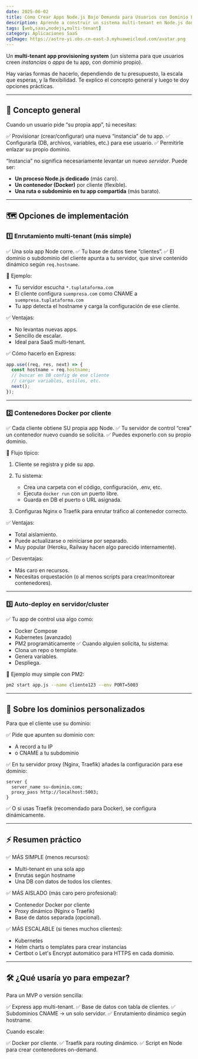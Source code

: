 ```yaml
---
date: 2025-06-02
title: Cómo Crear Apps Node.js Bajo Demanda para Usuarios con Dominio Personalizado
description: Aprende a construir un sistema multi-tenant en Node.js donde los usuarios pueden solicitar su propia app con dominio personalizado. Descubre las opciones: enrutamiento dinámico, contenedores Docker, proxies reversos y las mejores prácticas para escalar tu SaaS
tags: [web,saas,nodejs,multi-tenant]
category: Aplicaciones SaaS
ogImage: https://astro-yi.obs.cn-east-3.myhuaweicloud.com/avatar.png
---
```

Un **multi-tenant app provisioning system** (un sistema para que usuarios creen *instancias* o *apps* de tu app, con dominio propio).

Hay varias formas de hacerlo, dependiendo de tu presupuesto, la escala que esperas, y la flexibilidad. Te explico el concepto general y luego te doy opciones prácticas.

---

## 🎯 Concepto general

Cuando un usuario pide “su propia app”, tú necesitas:

✅ Provisionar (crear/configurar) una nueva “instancia” de tu app.
✅ Configurarla (DB, archivos, variables, etc.) para ese usuario.
✅ Permitirle enlazar su propio dominio.

“Instancia” no significa necesariamente levantar un nuevo *servidor*. Puede ser:

* **Un proceso Node.js dedicado** (más caro).
* **Un contenedor (Docker)** por cliente (flexible).
* **Una ruta o subdominio en tu app compartida** (más barato).

---

## 🗺️ Opciones de implementación

### 1️⃣ Enrutamiento multi-tenant (más simple)

✅ Una sola app Node corre.
✅ Tu base de datos tiene “clientes”.
✅ El dominio o subdominio del cliente apunta a tu servidor, que sirve contenido dinámico según `req.hostname`.

📌 Ejemplo:

* Tu servidor escucha `*.tuplataforma.com`
* El cliente configura `suempresa.com` como CNAME a `suempresa.tuplataforma.com`
* Tu app detecta el hostname y carga la configuración de ese cliente.

✅ Ventajas:

* No levantas nuevas apps.
* Sencillo de escalar.
* Ideal para SaaS multi-tenant.

✅ Cómo hacerlo en Express:

```js
app.use((req, res, next) => {
  const hostname = req.hostname;
  // buscar en DB config de ese cliente
  // cargar variables, estilos, etc.
  next();
});
```

---

### 2️⃣ Contenedores Docker por cliente

✅ Cada cliente obtiene SU propia app Node.
✅ Tu servidor de control “crea” un contenedor nuevo cuando se solicita.
✅ Puedes exponerlo con su propio dominio.

📌 Flujo típico:

1. Cliente se registra y pide su app.
2. Tu sistema:

   * Crea una carpeta con el código, configuración, .env, etc.
   * Ejecuta `docker run` con un puerto libre.
   * Guarda en DB el puerto o URL asignada.
3. Configuras Nginx o Traefik para enrutar tráfico al contenedor correcto.

✅ Ventajas:

* Total aislamiento.
* Puede actualizarse o reiniciarse por separado.
* Muy popular (Heroku, Railway hacen algo parecido internamente).

✅ Desventajas:

* Más caro en recursos.
* Necesitas orquestación (o al menos scripts para crear/monitorear contenedores).

---

### 3️⃣ Auto-deploy en servidor/cluster

✅ Tu app de control usa algo como:

* Docker Compose
* Kubernetes (avanzado)
* PM2 programáticamente
  ✅ Cuando alguien solicita, tu sistema:
* Clona un repo o template.
* Genera variables.
* Despliega.

📌 Ejemplo muy simple con PM2:

```bash
pm2 start app.js --name cliente123 --env PORT=5003
```

---

## 🎯 Sobre los dominios personalizados

Para que el cliente use su dominio:

✅ Pide que apunten su dominio con:

* A record a tu IP
* o CNAME a tu subdominio

✅ En tu servidor proxy (Nginx, Traefik) añades la configuración para ese dominio:

```
server {
  server_name su-dominio.com;
  proxy_pass http://localhost:5003;
}
```

✅ O si usas Traefik (recomendado para Docker), se configura dinámicamente.

---

## ⚡️ Resumen práctico

✅ MÁS SIMPLE (menos recursos):

* Multi-tenant en una sola app
* Enrutas según hostname
* Una DB con datos de todos los clientes.

✅ MÁS AISLADO (más caro pero profesional):

* Contenedor Docker por cliente
* Proxy dinámico (Nginx o Traefik)
* Base de datos separada (opcional).

✅ MÁS ESCALABLE (si tienes muchos clientes):

* Kubernetes
* Helm charts o templates para crear instancias
* Certbot o Let's Encrypt automático para HTTPS en cada dominio.

---

## 🛠️ ¿Qué usaría yo para empezar?

Para un MVP o versión sencilla:

✅ Express app multi-tenant.
✅ Base de datos con tabla de clientes.
✅ Subdominios CNAME -> un solo servidor.
✅ Enrutamiento dinámico según hostname.

Cuando escale:

✅ Docker por cliente.
✅ Traefik para routing dinámico.
✅ Script en Node para crear contenedores on-demand.

